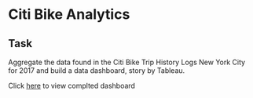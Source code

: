 # Citi Bike Analytics

## Task
Aggregate the data found in the Citi Bike Trip History Logs New York City for 2017 and build a data dashboard, story by Tableau.

Click [here](https://public.tableau.com/profile/fawn.zou#!/vizhome/fz_citybike/Story1) to view complted dashboard


